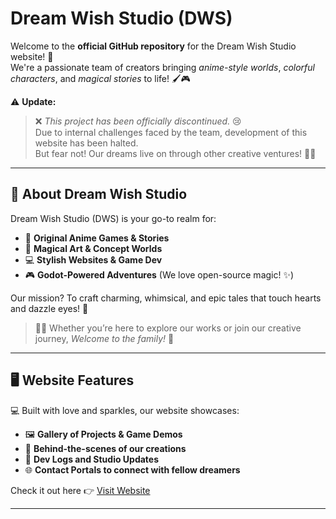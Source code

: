 # Dream Wish Studio (DWS)

Welcome to the **official GitHub repository** for the Dream Wish Studio website! 💫  
We're a passionate team of creators bringing *anime-style worlds*, *colorful characters*, and *magical stories* to life! 🖌️🎮

⚠️ **Update:**  
> ❌ *This project has been officially discontinued.* 😢  
Due to internal challenges faced by the team, development of this website has been halted.  
But fear not! Our dreams live on through other creative ventures! 🌠🦋


---

## 🌸 About Dream Wish Studio

Dream Wish Studio (DWS) is your go-to realm for:

- 🌠 **Original Anime Games & Stories**
- 🎨 **Magical Art & Concept Worlds**
- 💻 **Stylish Websites & Game Dev**
- 🎮 **Godot-Powered Adventures** (We love open-source magic! ✨)

Our mission? To craft charming, whimsical, and epic tales that touch hearts and dazzle eyes! 💖

> 🧚‍♀️ Whether you’re here to explore our works or join our creative journey, *Welcome to the family!* 🎀

---
       
## 🖥️ Website Features

💻 Built with love and sparkles, our website showcases:

- 🖼️ **Gallery of Projects & Game Demos**
- 📜 **Behind-the-scenes of our creations**
- 🧪 **Dev Logs and Studio Updates**
- 🌐 **Contact Portals to connect with fellow dreamers**

Check it out here 👉 [Visit Website](https://dreamwishstudio.netlify.app/inde.html)

---


